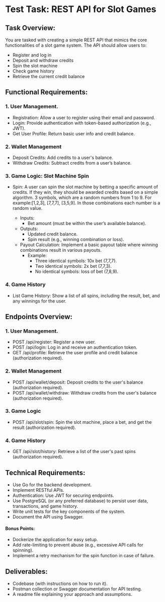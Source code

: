 # Test Task: REST API for Slot Games
## Task Overview:
You are tasked with creating a simple REST API that mimics the core functionalities of a slot game system. The API should allow users to:

- Register and log in
- Deposit and withdraw credits
- Spin the slot machine
- Check game history
- Retrieve the current credit balance

## Functional Requirements:
### 1. User Management.

- Registration: Allow a user to register using their email and password.
- Login: Provide authentication with token-based authorization (e.g., JWT).
- Get User Profile: Return basic user info and credit balance.
### 2. Wallet Management

- Deposit Credits: Add credits to a user's balance.
- Withdraw Credits: Subtract credits from a user’s balance.
### 3. Game Logic: Slot Machine Spin

- Spin: A user can spin the slot machine by betting a specific amount of credits. If they win, they should be awarded credits based on a simple algorithm. 3 symbols, which are a random numbers from 1 to 9. For example:[1,2,3], [7,7,7], [3,5,9]. In those combinations each number is a random value.

	- Inputs:
		- Bet amount (must be within the user’s available balance).
	- Outputs:
		- Updated credit balance.
		- Spin result (e.g., winning combination or loss). 
	- Payout Calculation: Implement a basic payout table where winning combinations result in various payouts.
		- Example:
			- Three identical symbols: 10x bet (7,7,7).
			- Two identical symbols: 2x bet (7,7,3).
			- No identical symbols: loss of bet (7,8,9).
### 4. Game History

- List Game History: Show a list of all spins, including the result, bet, and any winnings for the user.
## Endpoints Overview:
### 1. User Management.

- POST /api/register: Register a new user.
- POST /api/login: Log in and receive an authentication token.
- GET /api/profile: Retrieve the user profile and credit balance (authorization required).
### 2. Wallet Management

- POST /api/wallet/deposit: Deposit credits to the user's balance (authorization required).
- POST /api/wallet/withdraw: Withdraw credits from the user's balance (authorization required).
### 3. Game Logic

- POST /api/slot/spin: Spin the slot machine, place a bet, and get the result (authorization required).
### 4. Game History

- GET /api/slot/history: Retrieve a list of the user's past spins (authorization required).
## Technical Requirements:
- Use Go for the backend development.
- Implement RESTful APIs.
- Authentication: Use JWT for securing endpoints.
- Use PostgreSQL (or any preferred database) to persist user data, transactions, and game history.
- Write unit tests for the key components of the system.
- Document the API using Swagger.
#### Bonus Points:
- Dockerize the application for easy setup.
- Add rate-limiting to prevent abuse (e.g., excessive API calls for spinning).
- Implement a retry mechanism for the spin function in case of failure.
## Deliverables:
- Codebase (with instructions on how to run it).
- Postman collection or Swagger documentation for API testing.
- A readme file explaining your approach and assumptions.